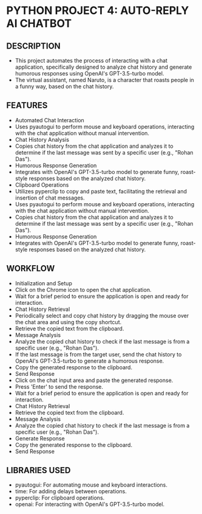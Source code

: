# PYTHON PROJECT 4: AUTO-REPLY AI CHATBOT 
## DESCRIPTION
* This project automates the process of interacting with a chat application, specifically designed to analyze chat history and generate humorous responses using OpenAI's GPT-3.5-turbo model.
* The virtual assistant, named Naruto, is a character that roasts people in a funny way, based on the chat history. 
## FEATURES
* Automated Chat Interaction
* Uses pyautogui to perform mouse and keyboard operations, interacting with the chat application without manual intervention.
* Chat History Analysis
* Copies chat history from the chat application and analyzes it to determine if the last message was sent by a specific user (e.g., "Rohan Das").
* Humorous Response Generation
* Integrates with OpenAI's GPT-3.5-turbo model to generate funny, roast-style responses based on the analyzed chat history.
* Clipboard Operations
* Utilizes pyperclip to copy and paste text, facilitating the retrieval and insertion of chat messages.
* Uses pyautogui to perform mouse and keyboard operations, interacting with the chat application without manual intervention.
* Copies chat history from the chat application and analyzes it to determine if the last message was sent by a specific user (e.g., "Rohan Das").
* Humorous Response Generation
* Integrates with OpenAI's GPT-3.5-turbo model to generate funny, roast-style responses based on the analyzed chat history.

## WORKFLOW
* Initialization and Setup
* Click on the Chrome icon to open the chat application.
* Wait for a brief period to ensure the application is open and ready for interaction.
* Chat History Retrieval
* Periodically select and copy chat history by dragging the mouse over the chat area and using the copy shortcut.
* Retrieve the copied text from the clipboard.
* Message Analysis
* Analyze the copied chat history to check if the last message is from a specific user (e.g., "Rohan Das").
* If the last message is from the target user, send the chat history to OpenAI's GPT-3.5-turbo to generate a humorous response.
* Copy the generated response to the clipboard.
* Send Response
* Click on the chat input area and paste the generated response.
* Press 'Enter' to send the response.
* Wait for a brief period to ensure the application is open and ready for interaction.
* Chat History Retrieval
* Retrieve the copied text from the clipboard.
* Message Analysis
* Analyze the copied chat history to check if the last message is from a specific user (e.g., "Rohan Das").
* Generate Response
* Copy the generated response to the clipboard.
* Send Response 

## LIBRARIES USED
* pyautogui: For automating mouse and keyboard interactions.
* time: For adding delays between operations.
* pyperclip: For clipboard operations.
* openai: For interacting with OpenAI's GPT-3.5-turbo model.
